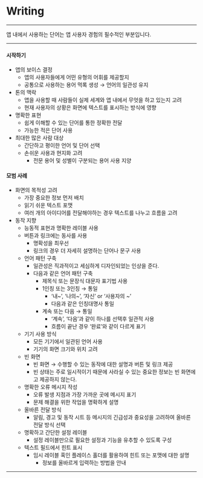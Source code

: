 # Writing

---

<aside>

앱 내에서 사용하는 단어는 앱 사용자 경험의 필수적인 부분입니다. 

</aside>

---

#### 시작하기

- 앱의 보이스 결정
    - 앱의 사용자들에게 어떤 유형의 어휘를 제공할지
    - 공통으로 사용하는 용어 먹록 생성 → 언어의 일관성 유지
- 톤의 맥락
    - 앱을 사용할 때 사람들이 실제 세계와 앱 내에서 무엇을 하고 있는지 고려
    - 현재 사용자의 상황은 화면에 텍스트를 표시하는 방식에 영향
- 명확한 표현
    - 쉽게 이해할 수 있는 단어를 통한 정확한 전달
    - 가능한 적은 단어 사용
- 최대한 많은 사람 대상
    - 간단하고 평이한 언어 및 단어 선택
    - 손쉬운 사용과 현지화 고려
        - 전문 용어 및 성별이 구분되는 용어 사용 지양

#### 모범 사례

- 화면의 목적성 고려
    - 가장 중요한 정보 먼저 배치
    - 읽기 쉬운 텍스트 포맷
    - 여러 개의 아이디어를 전달해야하는 경우 텍스트를 나누고 흐름을 고려
- 동작 지향
    - 능동적 표현과 명확한 레이블 사용
    - 버튼과 링크에는 동사를 사용
        - 명확성을 최우선
        - 링크의 경우 더 자세히 설명하는 단어나 문구 사용
    - 언어 패턴 구축
        - 일관성은 직과적이고 세심하게 디자인되었는 인상을 준다.
        - 다음과 같은 언어 패턴 구축
            - 제목식 또는 문장식 대문자 표기법 사용
            - 1인칭 또는 3인칭 → 통일
                - ‘내~’, ‘나의~’, ‘자신’ or ‘사용자의 ~’
                - 다음과 같은 인칭대명사 통일
            - 계속 또는 다음 → 통일
                - ‘계속’, ‘다음’과 같이 하나를 선택후 일관적 사용
                - 흐름이 끝난 경우 ‘완료’와 같이 다르게 표기
    - 기기 사용 방식
        - 모든 기기에서 일관된 언어 사용
        - 기기의 화면 크기와 위치 고려
    - 빈 화면
        - 빈 화면 → 수행할 수 있는 동작에 대한 설명과 버튼 및 링크 제공
        - 빈 상태는 주로 일시적이기 때문에 사라실 수 있는 중요한 정보는 빈 화면에고 제공하지 않는다.
    - 명확한 오류 메시지 작성
        - 오류 발생 지점과 가장 가까운 곳에 메시지 표기
        - 문제 해결을 위한 작업을 명확하게 설명
    - 올바른 전달 방식
        - 알림, 경고 및 동작 시트 등 메시지의 긴급성과 중요성을 고려하여 올바른 전달 방식 선택
    - 명확하고 간단한 설정 레이블
        - 설정 레이블만으로 필요한 설정과 기능을 유추할 수 있도록 구성
    - 텍스트 필드에서 힌트 표시
        - 임시 레이블 혹인 플레이스 홀더를 활용하여 힌트 또는 포맷에 대한 설명
            - 정보를 올바르게 입력하는 방법을 안내

---